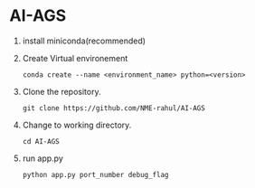 # AI-AGS

1. install miniconda(recommended)

2. Create Virtual environement

       conda create --name <environment_name> python=<version>

3. Clone the repository.

       git clone https://github.com/NME-rahul/AI-AGS

4. Change to working directory.

       cd AI-AGS

5. run app.py

       python app.py port_number debug_flag
